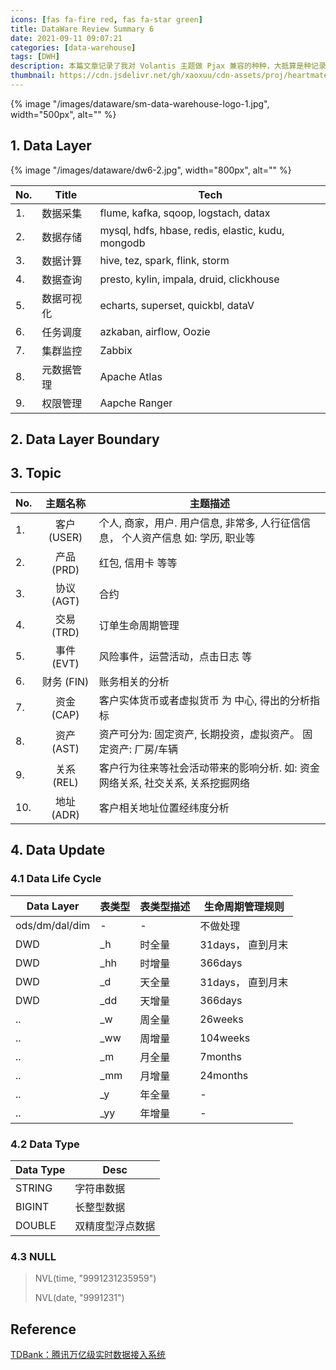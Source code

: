 ```yaml
---
icons: [fas fa-fire red, fas fa-star green]
title: DataWare Review Summary 6
date: 2021-09-11 09:07:21
categories: [data-warehouse]
tags: [DWH]
description: 本篇文章记录了我对 Volantis 主题做 Pjax 兼容的种种，大抵算是种记录吧~
thumbnail: https://cdn.jsdelivr.net/gh/xaoxuu/cdn-assets/proj/heartmate/icon.png
---
```


{% image "/images/dataware/sm-data-warehouse-logo-1.jpg", width="500px", alt="" %}

<!-- more -->

## 1. Data Layer

{% image "/images/dataware/dw6-2.jpg", width="800px", alt="" %}


No. | Title | Tech
--- | --- | ---
1. | 数据采集 | flume, kafka, sqoop, logstach, datax
2. | 数据存储 | mysql, hdfs, hbase, redis, elastic, kudu, mongodb
3. | 数据计算 | hive, tez, spark, flink, storm
4. | 数据查询 | presto, kylin, impala, druid, clickhouse
5. | 数据可视化 | echarts, superset, quickbl, dataV
6. | 任务调度 | azkaban, airflow, Oozie
7. | 集群监控 | Zabbix
8. | 元数据管理 | Apache Atlas
9. | 权限管理 | Aapche Ranger

## 2. Data Layer Boundary



## 3. Topic

No. | 主题名称 | 主题描述
--- | :---: | --- 
1. | 客户 (USER) | 个人, 商家，用户.  用户信息, 非常多, 人行征信信息， 个人资产信息 如: 学历, 职业等
2. | 产品 (PRD) | 红包, 信用卡 等等
3. | 协议 (AGT) | 合约
4. | 交易 (TRD) | 订单生命周期管理
5. | 事件 (EVT) |  风险事件，运营活动，点击日志 等
6. | 财务 (FIN) | 账务相关的分析
7.  |  资金 (CAP) |  客户实体货币或者虚拟货币 为 中心, 得出的分析指标
8.  |  资产 (AST) | 资产可分为: 固定资产, 长期投资，虚拟资产。 固定资产: 厂房/车辆
9. | 关系 (REL) | 客户行为往来等社会活动带来的影响分析. 如: 资金网络关系, 社交关系, 关系挖掘网络
10. | 地址 (ADR) | 客户相关地址位置经纬度分析


## 4. Data Update 

### 4.1 Data Life Cycle

Data Layer | 表类型  |  表类型描述  |  生命周期管理规则
--- | --- | --- | --- 
ods/dm/dal/dim | - | - | 不做处理
DWD | \_h | 时全量  |  31days， 直到月末
DWD |  \_hh  |  时增量  |  366days
DWD |  \_d  |  天全量  |  31days， 直到月末
DWD |  \_dd  |  天增量  | 366days
..  |  \_w  |  周全量  |  26weeks
..  |  \_ww  |  周增量  |  104weeks
..  |  \_m  |  月全量  |  7months
..  |  \_mm  | 月增量  |  24months
.. | \_y  | 年全量 | -
.. | \_yy  | 年增量 | -

### 4.2 Data Type

Data Type | Desc
--- | --- 
STRING | 字符串数据
BIGINT | 长整型数据
DOUBLE  | 双精度型浮点数据

### 4.3 NULL

> NVL(time, "9991231235959")
> 
> NVL(date, "9991231")


## Reference

[TDBank：腾讯万亿级实时数据接入系统](http://marker.to/ctqviW)


